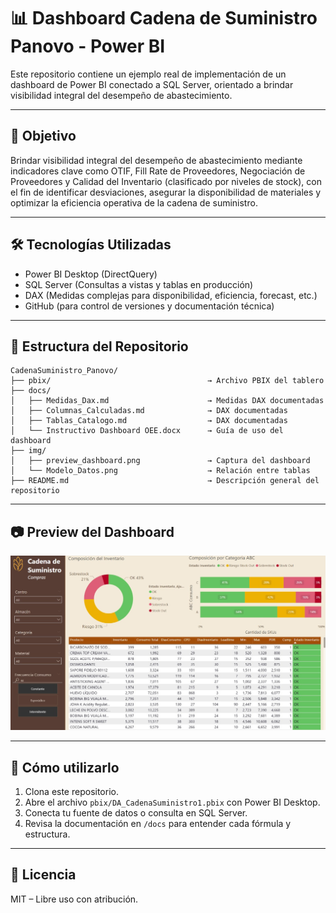 # 📊 Dashboard Cadena de Suministro Panovo - Power BI

Este repositorio contiene un ejemplo real de implementación de un dashboard de Power BI conectado a SQL Server, orientado a brindar visibilidad integral del desempeño de abastecimiento.

---

## 📌 Objetivo

Brindar visibilidad integral del desempeño de abastecimiento mediante indicadores clave como OTIF, Fill Rate de Proveedores, Negociación de Proveedores y Calidad del Inventario (clasificado por niveles de stock), con el fin de identificar desviaciones, asegurar la disponibilidad de materiales y optimizar la eficiencia operativa de la cadena de suministro.

---

## 🛠️ Tecnologías Utilizadas

- Power BI Desktop (DirectQuery)
- SQL Server (Consultas a vistas y tablas en producción)
- DAX (Medidas complejas para disponibilidad, eficiencia, forecast, etc.)
- GitHub (para control de versiones y documentación técnica)

---

## 📁 Estructura del Repositorio

```plaintext
CadenaSuministro_Panovo/
├── pbix/                                   → Archivo PBIX del tablero
├── docs/
│   ├── Medidas_Dax.md                      → Medidas DAX documentadas
│   ├── Columnas_Calculadas.md              → DAX documentadas
│   ├── Tablas_Catalogo.md                  → DAX documentadas
│   └── Instructivo Dashboard OEE.docx      → Guía de uso del dashboard
├── img/
│   ├── preview_dashboard.png               → Captura del dashboard
│   └── Modelo_Datos.png                    → Relación entre tablas
├── README.md                               → Descripción general del repositorio
```

---

## 📷 Preview del Dashboard

![Preview](img/preview_dashboard.png)

---

## 📎 Cómo utilizarlo

1. Clona este repositorio.
2. Abre el archivo `pbix/DA_CadenaSuministro1.pbix` con Power BI Desktop.
3. Conecta tu fuente de datos o consulta en SQL Server.
4. Revisa la documentación en `/docs` para entender cada fórmula y estructura.

---

## 📄 Licencia

MIT – Libre uso con atribución.
